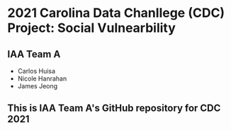 # 2021 Carolina Data Chanllege (CDC) Project: Social Vulnearbility
## IAA Team A
* Carlos Huisa
* Nicole Hanrahan
* James Jeong

## This is IAA Team A's GitHub repository for CDC 2021 

